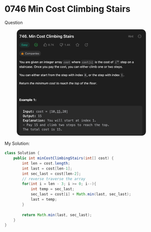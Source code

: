 # 0746 Min Cost Climbing Stairs

Question

<figure><img src="../.gitbook/assets/image (4) (2).png" alt=""><figcaption></figcaption></figure>



My Solution:

```java
class Solution {
    public int minCostClimbingStairs(int[] cost) {
        int len = cost.length;
        int last = cost[len-1];
        int sec_last = cost[len-2];
        // reverse traverse the array
        for(int i = len - 3; i >= 0; i--){
            int temp = sec_last;
            sec_last = cost[i] + Math.min(last, sec_last);
            last = temp;
        }

        return Math.min(last, sec_last);
    }
}
```

